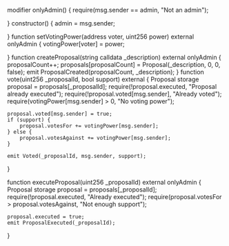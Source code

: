 modifier onlyAdmin() {
    require(msg.sender == admin, "Not an admin");
    
}
constructor() {
    admin = msg.sender;
    
}
function setVotingPower(address voter, uint256 power) external onlyAdmin {
    votingPower[voter] = power;
    
}
function createProposal(string calldata _description) external onlyAdmin {
    proposalCount++;
    proposals[proposalCount] = Proposal(_description, 0, 0, false);
    emit ProposalCreated(proposalCount, _description);
}
function vote(uint256 _proposalId, bool support) external {
    Proposal storage proposal = proposals[_proposalId];
    require(!proposal.executed, "Proposal already executed");
    require(!proposal.voted[msg.sender], "Already voted");
    require(votingPower[msg.sender] > 0, "No voting power");

    proposal.voted[msg.sender] = true;
    if (support) {
        proposal.votesFor += votingPower[msg.sender];
    } else {
        proposal.votesAgainst += votingPower[msg.sender];
    }
    
    emit Voted(_proposalId, msg.sender, support);
}

function executeProposal(uint256 _proposalId) external onlyAdmin {
    Proposal storage proposal = proposals[_proposalId];
    require(!proposal.executed, "Already executed");
    require(proposal.votesFor > proposal.votesAgainst, "Not enough support");
    
    proposal.executed = true;
    emit ProposalExecuted(_proposalId);
}
